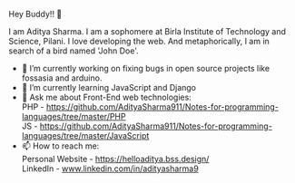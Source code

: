 Hey Buddy!! 👋

I am Aditya Sharma. I am a sophomere at Birla Institute of Technology and Science, Pilani. I love developing the web. And metaphorically, I am in search of a bird named 'John Doe'.
- 🔭 I’m currently working on fixing bugs in open source projects like fossasia and arduino.
- 🌱 I’m currently learning JavaScript and Django
- 💬 Ask me about Front-End web technologies:<br>
   PHP - https://github.com/AdityaSharma911/Notes-for-programming-languages/tree/master/PHP <br>
   JS - https://github.com/AdityaSharma911/Notes-for-programming-languages/tree/master/JavaScript
- 📫 How to reach me: <br>
  Personal Website - https://helloaditya.bss.design/ <br>
  LinkedIn - www.linkedin.com/in/adityasharma9
  


